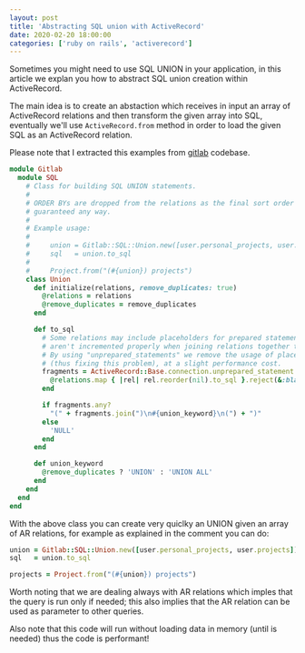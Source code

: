 ```yaml
---
layout: post
title: 'Abstracting SQL union with ActiveRecord'
date: 2020-02-20 18:00:00
categories: ['ruby on rails', 'activerecord']
---
```


Sometimes you might need to use SQL UNION in your application, in this article we explan you how to
abstract SQL union creation within ActiveRecord.

The main idea is to create an abstaction which receives in input an array of ActiveRecord relations
and then transform the given array into SQL, eventually we'll use `ActiveRecord.from` method in order
to load the given SQL as an ActiveRecord relation.

Please note that I extracted this examples from [gitlab](https://gitlab.com/) codebase.

```ruby
module Gitlab
  module SQL
    # Class for building SQL UNION statements.
    #
    # ORDER BYs are dropped from the relations as the final sort order is not
    # guaranteed any way.
    #
    # Example usage:
    #
    #     union = Gitlab::SQL::Union.new([user.personal_projects, user.projects])
    #     sql   = union.to_sql
    #
    #     Project.from("(#{union}) projects")
    class Union
      def initialize(relations, remove_duplicates: true)
        @relations = relations
        @remove_duplicates = remove_duplicates
      end

      def to_sql
        # Some relations may include placeholders for prepared statements, these
        # aren't incremented properly when joining relations together this way.
        # By using "unprepared_statements" we remove the usage of placeholders
        # (thus fixing this problem), at a slight performance cost.
        fragments = ActiveRecord::Base.connection.unprepared_statement do
          @relations.map { |rel| rel.reorder(nil).to_sql }.reject(&:blank?)
        end

        if fragments.any?
          "(" + fragments.join(")\n#{union_keyword}\n(") + ")"
        else
          'NULL'
        end
      end

      def union_keyword
        @remove_duplicates ? 'UNION' : 'UNION ALL'
      end
    end
  end
end
```

With the above class you can create very quiclky an UNION given an array of AR relations, for
example as explained in the comment you can do:

```ruby
union = Gitlab::SQL::Union.new([user.personal_projects, user.projects])
sql   = union.to_sql

projects = Project.from("(#{union}) projects")
```

Worth noting that we are dealing always with AR relations which imples that the query is run only if
needed; this also implies that the AR relation can be used as parameter to other queries.

Also note that this code will run without loading data in memory (until is needed) thus the code is performant!

